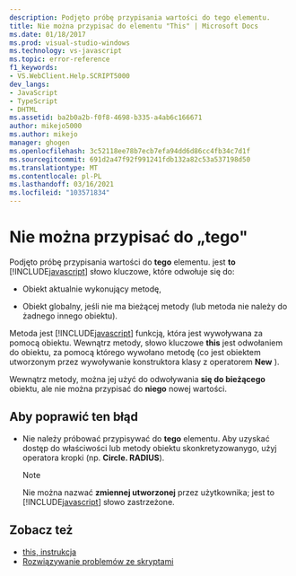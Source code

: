 ```yaml
---
description: Podjęto próbę przypisania wartości do tego elementu.
title: Nie można przypisać do elementu "This" | Microsoft Docs
ms.date: 01/18/2017
ms.prod: visual-studio-windows
ms.technology: vs-javascript
ms.topic: error-reference
f1_keywords:
- VS.WebClient.Help.SCRIPT5000
dev_langs:
- JavaScript
- TypeScript
- DHTML
ms.assetid: ba2b0a2b-f0f8-4698-b335-a4ab6c166671
author: mikejo5000
ms.author: mikejo
manager: ghogen
ms.openlocfilehash: 3c52118ee78b7ecb7efa94dd6d86cc4fb34c7d1f
ms.sourcegitcommit: 691d2a47f92f991241fdb132a82c53a537198d50
ms.translationtype: MT
ms.contentlocale: pl-PL
ms.lasthandoff: 03/16/2021
ms.locfileid: "103571834"
---
```

# <a name="cannot-assign-to-this"></a>Nie można przypisać do „tego"
Podjęto próbę przypisania wartości do **tego** elementu. jest **to** [!INCLUDE[javascript](../../javascript/includes/javascript-md.md)] słowo kluczowe, które odwołuje się do:

- Obiekt aktualnie wykonujący metodę,

- Obiekt globalny, jeśli nie ma bieżącej metody (lub metoda nie należy do żadnego innego obiektu).

Metoda jest [!INCLUDE[javascript](../../javascript/includes/javascript-md.md)] funkcją, która jest wywoływana za pomocą obiektu. Wewnątrz metody, słowo kluczowe **this** jest odwołaniem do obiektu, za pomocą którego wywołano metodę (co jest obiektem utworzonym przez wywoływanie konstruktora klasy z operatorem **New** ).

Wewnątrz metody, można jej użyć do odwoływania **się do bieżącego** obiektu, ale nie można przypisać do **niego** nowej wartości.

## <a name="to-correct-this-error"></a>Aby poprawić ten błąd

- Nie należy próbować przypisywać do **tego** elementu. Aby uzyskać dostęp do właściwości lub metody obiektu skonkretyzowanygo, użyj operatora kropki (np. **Circle. RADIUS**).

  > [!NOTE]
  > Nie można nazwać **zmiennej utworzonej** przez użytkownika; jest to [!INCLUDE[javascript](../../javascript/includes/javascript-md.md)] słowo zastrzeżone.

## <a name="see-also"></a>Zobacz też

- [this, instrukcja](https://developer.mozilla.org/docs/Web/JavaScript/Reference/Operators/this)
- [Rozwiązywanie problemów ze skryptami](https://developer.mozilla.org/docs/Learn/JavaScript/First_steps/What_went_wrong)
